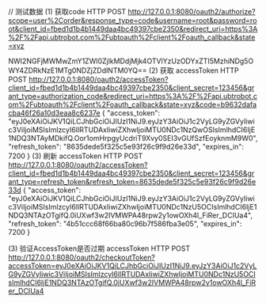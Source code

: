 // 测试数据
(1) 获取code   HTTP POST
http://127.0.0.1:8080/oauth2/authorize?scope=user%2Corder&response_type=code&username=root&password=root&client_id=fbed1d1b4b1449daa4bc49397cbe2350&redirect_uri=https%3A%2F%2Fapi.ubtrobot.com%2Fubtoauth%2Fclient%2Foauth_callback&state=xyz

NWI2NGFjMWMwZmY1ZWI0ZjlkMDdjMjk4OTVlYzUzODYxZTI5MzhiNDg5OWY4ZDRkNzE1MTg0NDZjZDdlNTM0YQ==
(2) 获取 accessToken     HTTP POST 
http://127.0.0.1:8080/oauth2/accessToken?client_id=fbed1d1b4b1449daa4bc49397cbe2350&client_secret=123456&grant_type=authorization_code&redirect_uri=https%3A%2F%2Fapi.ubtrobot.com%2Fubtoauth%2Fclient%2Foauth_callback&state=xyz&code=b9632dafacba46f26a10d3eaa8c6237e
{
  "access_token": "eyJ0eXAiOiJKV1QiLCJhbGciOiJIUzI1NiJ9.eyJzY3AiOiJ1c2VyLG9yZGVyIiwic3ViIjoiMSIsImlzcyI6IlRTUDAxIiwiZXhwIjoiMTU0NDc1NzQwOSIsImlhdCI6IjE1NDQ3NTAyMDkifQ.Oor1omHrpgyUcdriT9Xvy0SEI3vGUfSzfEoyknmM9W0",
  "refresh_token": "8635dede5f325c5e93f26c9f9d26e33d",
  "expires_in": 7200
}
(3) 刷新 accessToken    HTTP POST  
http://127.0.0.1:8080/oauth2/accessToken?client_id=fbed1d1b4b1449daa4bc49397cbe2350&client_secret=123456&grant_type=refresh_token&refresh_token=8635dede5f325c5e93f26c9f9d26e33d
{
  "access_token": "eyJ0eXAiOiJKV1QiLCJhbGciOiJIUzI1NiJ9.eyJzY3AiOiJ1c2VyLG9yZGVyIiwic3ViIjoiMSIsImlzcyI6IlRTUDAxIiwiZXhwIjoiMTU0NDc1NzU5OCIsImlhdCI6IjE1NDQ3NTAzOTgifQ.0iUXwf3w2IVMWPA48rpw2y1owOXh4l_FiRer_DCIUa4",
  "refresh_token": "4b51ccc68f66ba80c96b7f586fba3e05",
  "expires_in": 7200
}

(3) 验证AccessToken是否过期 accessToken    HTTP POST  
http://127.0.0.1:8080/oauth2/checkoutToken?accessToken=eyJ0eXAiOiJKV1QiLCJhbGciOiJIUzI1NiJ9.eyJzY3AiOiJ1c2VyLG9yZGVyIiwic3ViIjoiMSIsImlzcyI6IlRTUDAxIiwiZXhwIjoiMTU0NDc1NzU5OCIsImlhdCI6IjE1NDQ3NTAzOTgifQ.0iUXwf3w2IVMWPA48rpw2y1owOXh4l_FiRer_DCIUa4
